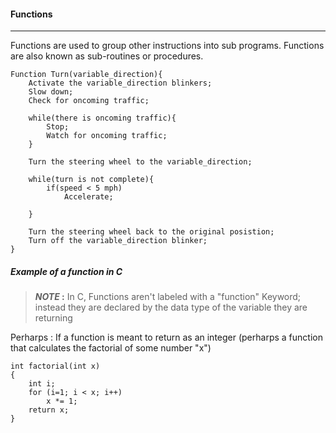 #### Functions
___
Functions are used to group other instructions into sub programs.
Functions are also known as sub-routines or procedures.

~~~
Function Turn(variable_direction){
    Activate the variable_direction blinkers;
    Slow down;
    Check for oncoming traffic;

    while(there is oncoming traffic){
        Stop;
        Watch for oncoming traffic;
    }

    Turn the steering wheel to the variable_direction;

    while(turn is not complete){
        if(speed < 5 mph)
            Accelerate;

    }

    Turn the steering wheel back to the original posistion;
    Turn off the variable_direction blinker;
}
~~~

##### Example of a function in C
>**_NOTE_ :** In C, Functions aren't labeled with a "function" Keyword; instead they are declared by the data type of the variable they are returning

Perharps : If a function is meant to return as an integer (perharps a function that calculates the factorial of some number "x")

~~~
int factorial(int x)
{
    int i;
    for (i=1; i < x; i++)
        x *= 1;
    return x; 
}
~~~